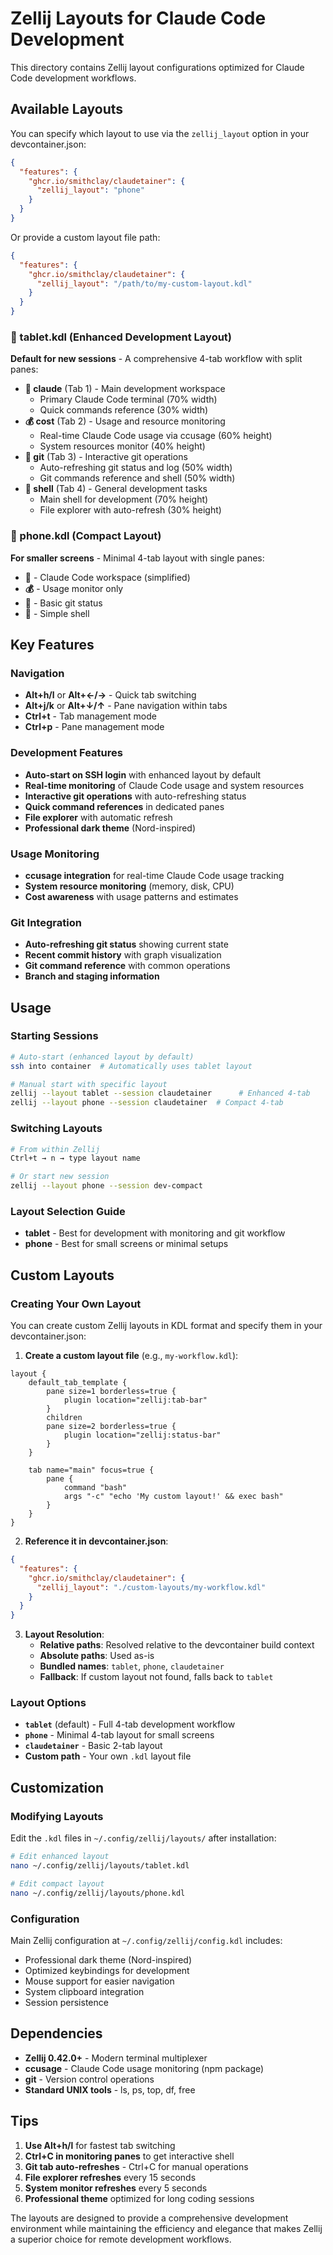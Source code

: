 # Zellij Layouts for Claude Code Development

This directory contains Zellij layout configurations optimized for Claude Code development workflows.

## Available Layouts

You can specify which layout to use via the `zellij_layout` option in your devcontainer.json:

```json
{
  "features": {
    "ghcr.io/smithclay/claudetainer": {
      "zellij_layout": "phone"
    }
  }
}
```

Or provide a custom layout file path:

```json
{
  "features": {
    "ghcr.io/smithclay/claudetainer": {
      "zellij_layout": "/path/to/my-custom-layout.kdl"
    }
  }
}
```

### 🤖 tablet.kdl (Enhanced Development Layout)
**Default for new sessions** - A comprehensive 4-tab workflow with split panes:

- **🤖 claude** (Tab 1) - Main development workspace
  - Primary Claude Code terminal (70% width)
  - Quick commands reference (30% width)
- **💰 cost** (Tab 2) - Usage and resource monitoring  
  - Real-time Claude Code usage via ccusage (60% height)
  - System resources monitor (40% height)
- **🌲 git** (Tab 3) - Interactive git operations
  - Auto-refreshing git status and log (50% width)
  - Git commands reference and shell (50% width)
- **🐚 shell** (Tab 4) - General development tasks
  - Main shell for development (70% height)
  - File explorer with auto-refresh (30% height)

### 📱 phone.kdl (Compact Layout)
**For smaller screens** - Minimal 4-tab layout with single panes:

- **🤖** - Claude Code workspace (simplified)
- **💰** - Usage monitor only
- **🌲** - Basic git status
- **🐚** - Simple shell

## Key Features

### Navigation
- **Alt+h/l** or **Alt+←/→** - Quick tab switching
- **Alt+j/k** or **Alt+↓/↑** - Pane navigation within tabs
- **Ctrl+t** - Tab management mode
- **Ctrl+p** - Pane management mode

### Development Features
- **Auto-start on SSH login** with enhanced layout by default
- **Real-time monitoring** of Claude Code usage and system resources
- **Interactive git operations** with auto-refreshing status
- **Quick command references** in dedicated panes
- **File explorer** with automatic refresh
- **Professional dark theme** (Nord-inspired)

### Usage Monitoring
- **ccusage integration** for real-time Claude Code usage tracking
- **System resource monitoring** (memory, disk, CPU)
- **Cost awareness** with usage patterns and estimates

### Git Integration
- **Auto-refreshing git status** showing current state
- **Recent commit history** with graph visualization
- **Git command reference** with common operations
- **Branch and staging information**

## Usage

### Starting Sessions
```bash
# Auto-start (enhanced layout by default)
ssh into container  # Automatically uses tablet layout

# Manual start with specific layout
zellij --layout tablet --session claudetainer      # Enhanced 4-tab
zellij --layout phone --session claudetainer  # Compact 4-tab  
```

### Switching Layouts
```bash
# From within Zellij
Ctrl+t → n → type layout name

# Or start new session
zellij --layout phone --session dev-compact
```

### Layout Selection Guide
- **tablet** - Best for development with monitoring and git workflow
- **phone** - Best for small screens or minimal setups

## Custom Layouts

### Creating Your Own Layout
You can create custom Zellij layouts in KDL format and specify them in your devcontainer.json:

1. **Create a custom layout file** (e.g., `my-workflow.kdl`):
```kdl
layout {
    default_tab_template {
        pane size=1 borderless=true {
            plugin location="zellij:tab-bar"
        }
        children
        pane size=2 borderless=true {
            plugin location="zellij:status-bar"
        }
    }
    
    tab name="main" focus=true {
        pane {
            command "bash"
            args "-c" "echo 'My custom layout!' && exec bash"
        }
    }
}
```

2. **Reference it in devcontainer.json**:
```json
{
  "features": {
    "ghcr.io/smithclay/claudetainer": {
      "zellij_layout": "./custom-layouts/my-workflow.kdl"
    }
  }
}
```

3. **Layout Resolution**:
   - **Relative paths**: Resolved relative to the devcontainer build context
   - **Absolute paths**: Used as-is
   - **Bundled names**: `tablet`, `phone`, `claudetainer`
   - **Fallback**: If custom layout not found, falls back to `tablet`

### Layout Options
- **`tablet`** (default) - Full 4-tab development workflow
- **`phone`** - Minimal 4-tab layout for small screens
- **`claudetainer`** - Basic 2-tab layout
- **Custom path** - Your own `.kdl` layout file

## Customization

### Modifying Layouts
Edit the `.kdl` files in `~/.config/zellij/layouts/` after installation:

```bash
# Edit enhanced layout
nano ~/.config/zellij/layouts/tablet.kdl

# Edit compact layout  
nano ~/.config/zellij/layouts/phone.kdl
```

### Configuration
Main Zellij configuration at `~/.config/zellij/config.kdl` includes:
- Professional dark theme (Nord-inspired)
- Optimized keybindings for development
- Mouse support for easier navigation
- System clipboard integration
- Session persistence

## Dependencies

- **Zellij 0.42.0+** - Modern terminal multiplexer
- **ccusage** - Claude Code usage monitoring (npm package)
- **git** - Version control operations
- **Standard UNIX tools** - ls, ps, top, df, free

## Tips

1. **Use Alt+h/l** for fastest tab switching
2. **Ctrl+C in monitoring panes** to get interactive shell
3. **Git tab auto-refreshes** - Ctrl+C for manual operations
4. **File explorer refreshes** every 15 seconds
5. **System monitor refreshes** every 5 seconds
6. **Professional theme** optimized for long coding sessions

The layouts are designed to provide a comprehensive development environment while maintaining the efficiency and elegance that makes Zellij a superior choice for remote development workflows.